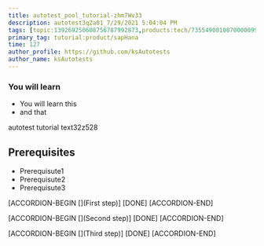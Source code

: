 ```yaml
---
title: autotest_pool_tutorial-zhm7Wv33
description: autotest3q2a01_7/29/2021 5:04:04 PM
tags: [topic:139269250608756787992873,products:tech/73554900100700000996,tutorial:experience/advanced]
primary_tag: tutorial:product/sapHana
time: 127
author_profile: https://github.com/ksAutotests
author_name: ksAutotests
---
```

### You will learn
- You will learn this
- and that

autotest tutorial text32z528

## Prerequisites
- Prerequisute1
- Prerequisute2
- Prerequisute3

[ACCORDION-BEGIN [](First step)]
[DONE]
[ACCORDION-END]

[ACCORDION-BEGIN [](Second step)]
[DONE]
[ACCORDION-END]

[ACCORDION-BEGIN [](Third step)]
[DONE]
[ACCORDION-END]

